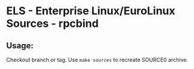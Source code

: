 # ELS - Enterprise Linux/EuroLinux Sources - rpcbind
 
## Usage:
  Checkout branch or tag. Use `make sources` to recreate  SOURCE0 archive.
